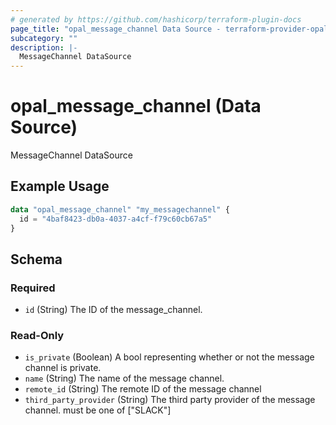 ```yaml
---
# generated by https://github.com/hashicorp/terraform-plugin-docs
page_title: "opal_message_channel Data Source - terraform-provider-opal"
subcategory: ""
description: |-
  MessageChannel DataSource
---
```


# opal_message_channel (Data Source)

MessageChannel DataSource

## Example Usage

```terraform
data "opal_message_channel" "my_messagechannel" {
  id = "4baf8423-db0a-4037-a4cf-f79c60cb67a5"
}
```

<!-- schema generated by tfplugindocs -->
## Schema

### Required

- `id` (String) The ID of the message_channel.

### Read-Only

- `is_private` (Boolean) A bool representing whether or not the message channel is private.
- `name` (String) The name of the message channel.
- `remote_id` (String) The remote ID of the message channel
- `third_party_provider` (String) The third party provider of the message channel. must be one of ["SLACK"]
